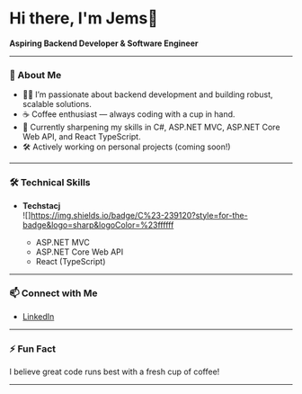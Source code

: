 # Hi there, I'm Jems👋

**Aspiring Backend Developer & Software Engineer**

---

### 🚀 About Me

- 👨‍💻 I’m passionate about backend development and building robust, scalable solutions.
- ☕ Coffee enthusiast — always coding with a cup in hand.
- 🌱 Currently sharpening my skills in C#, ASP.NET MVC, ASP.NET Core Web API, and React TypeScript.
- 🛠️ Actively working on personal projects (coming soon!)

---

### 🛠️ Technical Skills

- **Techstacj**  
  ![]https://img.shields.io/badge/C%23-239120?style=for-the-badge&logo=sharp&logoColor=%23ffffff

  - ASP.NET MVC  
  - ASP.NET Core Web API  
  - React (TypeScript)

---

### 📫 Connect with Me

- [LinkedIn](https://www.linkedin.com/in/timothyvillones/)

---

### ⚡ Fun Fact

I believe great code runs best with a fresh cup of coffee!

---

<!--
Future Projects Section (To be updated as you finish your projects!)
- 🚧 [Project Name] — Short description
-->
